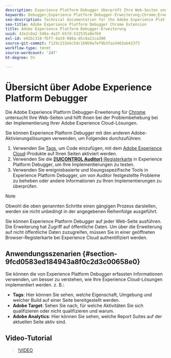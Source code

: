 ```yaml
---
description: Experience Platform Debugger überprüft Ihre Web-Seiten und hilft Ihnen bei der Problembehebung bei der Implementierung Ihrer Experience Cloud-Lösungen.
keywords: Debugger;Experience Platform Debugger-Erweiterung;Chrome;Erweiterung
seo-description: Technical documentation for the Adobe Experience Platform Debugger Chrome Extension - examine your web pages and understand problems with your Experience Cloud solution mplementations
seo-title: Adobe Experience Platform Debugger Chrome Extension
title: Adobe Experience Platform Debugger-Erweiterung
uuid: 42e2c8a2-548a-4a3f-b57d-532535a0e7b9
exl-id: e02bc318-fbff-4a19-980a-d5c0a21ca300
source-git-commit: f129c215ebc5dc169b9a7ef9b3faa3463ab413f3
workflow-type: tm+mt
source-wordcount: '247'
ht-degree: 5%

---
```


# Übersicht über Adobe Experience Platform Debugger

Die Adobe Experience Platform Debugger-Erweiterung für [Chrome](https://chrome.google.com/webstore/detail/adobe-experience-platform/bfnnokhpnncpkdmbokanobigaccjkpob) untersucht Ihre Web-Seiten und hilft Ihnen bei der Problembehebung bei der Implementierung Ihrer Adobe Experience Cloud-Lösungen.

Sie können Experience Platform Debugger mit den anderen Adobe-Aktivierungslösungen verwenden, um Folgendes durchzuführen:

1. Verwenden Sie [Tags](../tags/home.md), um Code einzufügen, mit dem [Adobe Experience Cloud](https://experienceleague.adobe.com/docs/core-services/interface/experience-cloud.html?lang=de)-Produkte auf Ihren Seiten aktiviert werden.
1. Verwenden Sie die [**[!UICONTROL Auditor &#x200B;]**-Registerkarte](./auditor/overview.md) in Experience Platform Debugger, um Ihre Implementierungen zu testen.
1. Verwenden Sie ereignisbasierte und lösungsspezifische Tools in Experience Platform Debugger, um von Auditor festgestellte Probleme zu beheben oder andere Informationen zu Ihren Implementierungen zu überprüfen.

>[!NOTE]
>
>Obwohl die oben genannten Schritte einen gängigen Prozess darstellen, werden sie nicht unbedingt in der angegebenen Reihenfolge ausgeführt.

Sie können Experience Platform Debugger auf jeder Web-Seite ausführen. Die Erweiterung hat Zugriff auf öffentliche Daten. Um über die Erweiterung auf nicht öffentliche Daten zuzugreifen, müssen Sie in einer geöffneten Browser-Registerkarte bei Experience Cloud authentifiziert werden.

## Anwendungsszenarien {#section-9fcd0583ed184943a8f0c2d3c00658e0}

Sie können die von Experience Platform Debugger erfassten Informationen verwenden, um besser zu verstehen, wie Ihre Experience Cloud-Lösungen implementiert werden. z. B.:

* **Tags**: Hier können Sie sehen, welche Eigenschaft, Umgebung und welcher Build auf einer Seite bereitgestellt werden.
* **Adobe Target**: Sehen Sie nach, für welche Aktivitäten Sie sich qualifizieren oder nicht qualifizieren und warum.
* **Adobe Analytics**: Hier können Sie sehen, welche Report Suites auf der aktuellen Seite aktiv sind.

## Video-Tutorial

>[!VIDEO](https://video.tv.adobe.com/v/35916?quality=12&learn=on&captions=ger)
